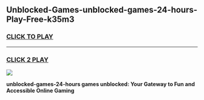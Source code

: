 
## Unblocked-Games-unblocked-games-24-hours-Play-Free-k35m3
<h3>
<a href="https://premium76.site?title=unblocked-games-24-hours&ref=19M">CLICK TO PLAY</a></h3>
<hr>

<h3>
<a href="https://premium76.site?title=unblocked-games-24-hours&ref=19M">CLICK 2 PLAY</a>
  
</h3>

<a href="https://premium76.site?title=unblocked-games-24-hours&ref=19M"><img src="https://clearcache.store/games.png"></a>


**unblocked-games-24-hours games unblocked: Your Gateway to Fun and Accessible Online Gaming**
